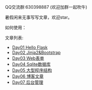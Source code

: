 QQ交流群:630398887 (欢迎加群一起吹牛)

暑假闲来无事写写文章，欢迎star。

如何使用：


文章列表:

- [Day01 Hello Flask](http://algo.site/?p=79)
- [Day02 Jinja2&Bootstrap](http://algo.site/?p=81)
- [Day03 Web表单](http://algo.site/?p=84)
- [Day04 Sqlite数据库]()
- [Day05 大型程序结构]()
- [Day06 博客文章]()
- [Day07 后台管理]()
